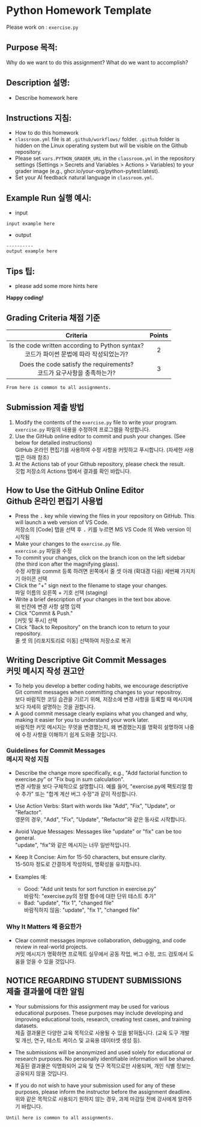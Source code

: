 # Python Homework Template
Please work on : `exercise.py`

## Purpose 목적:

Why do we want to do this assignment? What do we want to accomplish?

## Description 설명:

* Describe homework here

## Instructions 지침:

* How to do this homework
* `classroom.yml` file is at `.github/workflows/` folder. `.github` folder is hidden on the Linux operating system but will be visible on the Github repository.
* Please set `vars.PYTHON_GRADER_URL` in the `classroom.yml` in the repository settings (Settings > Secrets and Variables > Actions > Variables) to your grader image (e.g., ghcr.io/your-org/python-pytest:latest).
* Set your AI feedback natural language in `classroom.yml`.

## Example Run 실행 예시:

* input
```
input example here
```
* output
```
----------
output example here
```

## Tips 팁:

* please add some more hints here

__Happy coding!__

## Grading Criteria 채점 기준

| Criteria | Points |
|:--------:|:------:|
| Is the code written according to Python syntax?<br>코드가 파이썬 문법에 따라 작성되었는가? | 2 |
| Does the code satisfy the requirements?<br>코드가 요구사항을 충족하는가? | 3 |

``From here is common to all assignments.``

## Submission 제출 방법

1. Modify the contents of the `exercise.py` file to write your program.<br>`exercise.py` 파일의 내용을 수정하여 프로그램을 작성합니다.
2. Use the GitHub online editor to commit and push your changes. (See below for detailed instructions)<br>GitHub 온라인 편집기를 사용하여 수정 사항을 커밋하고 푸시합니다. (자세한 사용법은 아래 참조)
3. At the Actions tab of your Github repository, please check the result.<br>깃헙 저장소의 Actions 탭에서 결과를 확인 바랍니다.

## How to Use the GitHub Online Editor<br>Github 온라인 편집기 사용법

* Press the <kbd>.</kbd> key while viewing the files in your repository on GitHub. This will launch a web version of VS Code.<br>저장소의 [Code] 탭을 선택 후 <kbd>.</kbd> 키를 누르면 MS VS Code 의 Web version 이 시작됨
* Make your changes to the `exercise.py` file.<br>`exercise.py` 파일을 수정
* To commit your changes, click on the branch icon on the left sidebar (the third icon after the magnifying glass).<br>수정 사항을 commit 등록 하려면 왼쪽에서 줄 셋 아래 (확대경 다음) 세번째 가지치기 아이콘 선택
* Click the "+" sign next to the filename to stage your changes.<br>파일 이름의 오른쪽 + 기호 선택 (staging)
* Write a brief description of your changes in the text box above.<br>위 빈칸에 변경 사항 설명 입력
* Click "Commit & Push."<br>[커밋 및 푸시] 선택
* Click "Back to Repository" on the branch icon to return to your repository.<br>줄 셋 의 [리포지토리로 이동] 선택하여 저장소로 복귀


## Writing Descriptive Git Commit Messages<br>커밋 메시지 작성 권고안

* To help you develop a better coding habits, we encourage descriptive Git commit messages when committing changes to your repositroy.<br>보다 바람직한 코딩 습관을 기르기 위해, 저장소에 변경 사항을 등록할 때 메시지에 보다 자세히 설명하는 것을 권합니다.
* A good commit message clearly explains what you changed and why, making it easier for you to understand your work later.<br>바람직한 커밋 메시지는 무엇을 변경했는지, 왜 변경했는지를 명확히 설명하여 나중에 수정 사항을 이해하기 쉽게 도와줄 것입니다.

### Guidelines for Commit Messages<br>메시지 작성 지침
* Describe the change more specifically, e.g., "Add factorial function to exercise.py" or "Fix bug in sum calculation".<br>변경 사항을 보다 구체적으로 설명합니다. 예를 들어, "exercise.py에 팩토리얼 함수 추가" 또는 "합계 계산 버그 수정"과 같이 작성합니다.
* Use Action Verbs: Start with words like "Add", "Fix", "Update", or "Refactor".<br>영문의 경우, "Add", "Fix", "Update", "Refactor"와 같은 동사로 시작합니다.

* Avoid Vague Messages: Messages like "update" or "fix" can be too general.<br>"update", "fix"와 같은 메시지는 너무 일반적입니다.

* Keep It Concise: Aim for 15-50 characters, but ensure clarity.<br>15-50자 정도로 간결하게 작성하되, 명확성을 유지합니다.
* Examples 예:
  * Good: "Add unit tests for sort function in exercise.py"<br>바람직: "exercise.py의 정렬 함수에 대한 단위 테스트 추가"
  * Bad: "update", "fix 1", "changed file"<br>바람직하지 않음: "update", "fix 1", "changed file"

### Why It Matters 왜 중요한가
* Clear commit messages improve collaboration, debugging, and code review in real-world projects.<br>커밋 메시지가 명확하면 프로젝트 실무에서 공동 작업, 버그 수정, 코드 검토에서 도움을 얻을 수 있을 것입니다.

## NOTICE REGARDING STUDENT SUBMISSIONS<br>제출 결과물에 대한 알림

* Your submissions for this assignment may be used for various educational purposes. These purposes may include developing and improving educational tools, research, creating test cases, and training datasets.<br>제출 결과물은 다양한 교육 목적으로 사용될 수 있을 밝혀둡니다. (교육 도구 개발 및 개선, 연구, 테스트 케이스 및 교육용 데이터셋 생성 등).

* The submissions will be anonymized and used solely for educational or research purposes. No personally identifiable information will be shared.<br>제출된 결과물은 익명화되어 교육 및 연구 목적으로만 사용되며, 개인 식별 정보는 공유되지 않을 것입니다.

* If you do not wish to have your submission used for any of these purposes, please inform the instructor before the assignment deadline.<br>위와 같은 목적으로 사용되기 원하지 않는 경우, 과제 마감일 전에 강사에게 알려주기 바랍니다.

``Until here is common to all assignments.``
